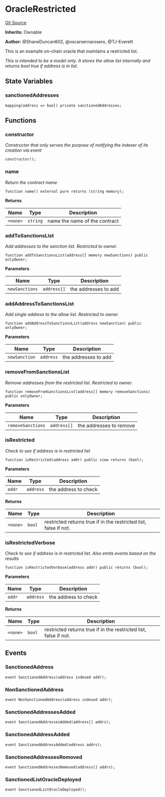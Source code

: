 # OracleRestricted
[Git Source](https://github.com/thrackle-io/Tron_Internal/blob/2eb992c5f8a67ecb6f7fb3675bc386aaa483c728/src/example/OracleRestricted.sol)

**Inherits:**
Ownable

**Author:**
@ShaneDuncan602, @oscarsernarosero, @TJ-Everett

This is an example on-chain oracle that maintains a restricted list.

*This is intended to be a model only. It stores the allow list internally and returns bool true if address is in list.*


## State Variables
### sanctionedAddresses

```solidity
mapping(address => bool) private sanctionedAddresses;
```


## Functions
### constructor

*Constructor that only serves the purpose of notifying the indexer of its creation via event*


```solidity
constructor();
```

### name

*Return the contract name*


```solidity
function name() external pure returns (string memory);
```
**Returns**

|Name|Type|Description|
|----|----|-----------|
|`<none>`|`string`|name the name of the contract|


### addToSanctionsList

*Add addresses to the sanction list. Restricted to owner.*


```solidity
function addToSanctionsList(address[] memory newSanctions) public onlyOwner;
```
**Parameters**

|Name|Type|Description|
|----|----|-----------|
|`newSanctions`|`address[]`|the addresses to add|


### addAddressToSanctionsList

*Add single address to the allow list. Restricted to owner.*


```solidity
function addAddressToSanctionsList(address newSanction) public onlyOwner;
```
**Parameters**

|Name|Type|Description|
|----|----|-----------|
|`newSanction`|`address`|the addresses to add|


### removeFromSanctionsList

*Remove addresses from the restricted list. Restricted to owner.*


```solidity
function removeFromSanctionsList(address[] memory removeSanctions) public onlyOwner;
```
**Parameters**

|Name|Type|Description|
|----|----|-----------|
|`removeSanctions`|`address[]`|the addresses to remove|


### isRestricted

*Check to see if address is in restricted list*


```solidity
function isRestricted(address addr) public view returns (bool);
```
**Parameters**

|Name|Type|Description|
|----|----|-----------|
|`addr`|`address`|the address to check|

**Returns**

|Name|Type|Description|
|----|----|-----------|
|`<none>`|`bool`|restricted returns true if in the restricted list, false if not.|


### isRestrictedVerbose

*Check to see if address is in restricted list. Also emits events based on the results*


```solidity
function isRestrictedVerbose(address addr) public returns (bool);
```
**Parameters**

|Name|Type|Description|
|----|----|-----------|
|`addr`|`address`|the address to check|

**Returns**

|Name|Type|Description|
|----|----|-----------|
|`<none>`|`bool`|restricted returns true if in the restricted list, false if not.|


## Events
### SanctionedAddress

```solidity
event SanctionedAddress(address indexed addr);
```

### NonSanctionedAddress

```solidity
event NonSanctionedAddress(address indexed addr);
```

### SanctionedAddressesAdded

```solidity
event SanctionedAddressesAdded(address[] addrs);
```

### SanctionedAddressAdded

```solidity
event SanctionedAddressAdded(address addrs);
```

### SanctionedAddressesRemoved

```solidity
event SanctionedAddressesRemoved(address[] addrs);
```

### SanctionedListOracleDeployed

```solidity
event SanctionedListOracleDeployed();
```

